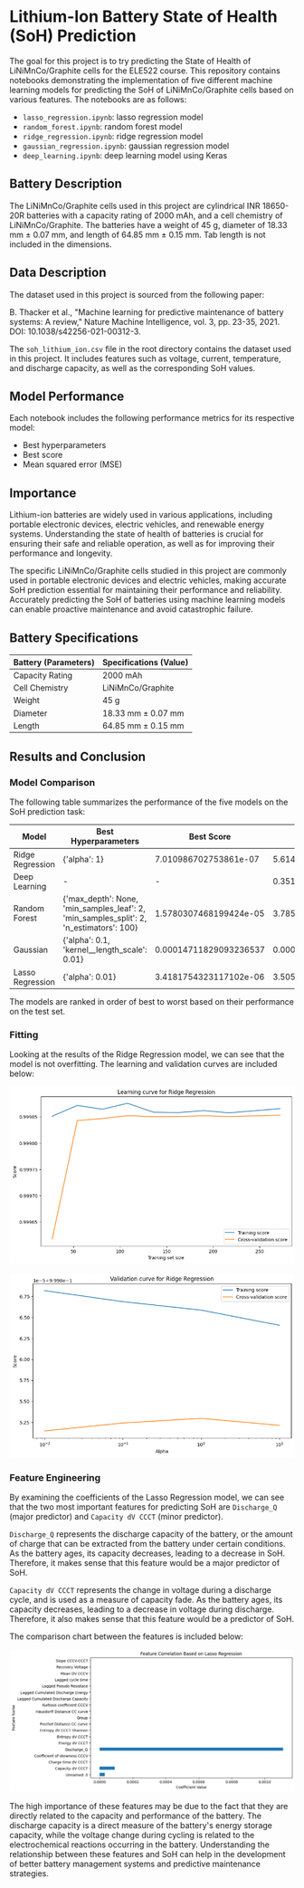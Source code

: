 # Lithium-Ion Battery State of Health (SoH) Prediction
The goal for this project is to try predicting the State of Health of LiNiMnCo/Graphite cells for the ELE522 course.
This repository contains notebooks demonstrating the implementation of five different machine learning models for predicting the SoH of LiNiMnCo/Graphite cells based on various features. The notebooks are as follows:

- `lasso_regression.ipynb`: lasso regression model
- `random_forest.ipynb`: random forest model
- `ridge_regression.ipynb`: ridge regression model
- `gaussian_regression.ipynb`: gaussian regression model
- `deep_learning.ipynb`: deep learning model using Keras

## Battery Description

The LiNiMnCo/Graphite cells used in this project are cylindrical INR 18650-20R batteries with a capacity rating of 2000 mAh, and a cell chemistry of LiNiMnCo/Graphite. The batteries have a weight of 45 g, diameter of 18.33 mm ± 0.07 mm, and length of 64.85 mm ± 0.15 mm. Tab length is not included in the dimensions.

## Data Description

The dataset used in this project is sourced from the following paper:

B. Thacker et al., "Machine learning for predictive maintenance of battery systems: A review," Nature Machine Intelligence, vol. 3, pp. 23-35, 2021. DOI: 10.1038/s42256-021-00312-3.

The `soh_lithium_ion.csv` file in the root directory contains the dataset used in this project. It includes features such as voltage, current, temperature, and discharge capacity, as well as the corresponding SoH values.

## Model Performance

Each notebook includes the following performance metrics for its respective model:

- Best hyperparameters
- Best score
- Mean squared error (MSE)

## Importance

Lithium-ion batteries are widely used in various applications, including portable electronic devices, electric vehicles, and renewable energy systems. Understanding the state of health of batteries is crucial for ensuring their safe and reliable operation, as well as for improving their performance and longevity.

The specific LiNiMnCo/Graphite cells studied in this project are commonly used in portable electronic devices and electric vehicles, making accurate SoH prediction essential for maintaining their performance and reliability. Accurately predicting the SoH of batteries using machine learning models can enable proactive maintenance and avoid catastrophic failure.

## Battery Specifications

| Battery (Parameters) | Specifications (Value) |
| -------------------- | ---------------------- |
| Capacity Rating      | 2000 mAh                |
| Cell Chemistry       | LiNiMnCo/Graphite       |
| Weight               | 45 g                    |
| Diameter             | 18.33 mm ± 0.07 mm      |
| Length               | 64.85 mm ± 0.15 mm      |

## Results and Conclusion

### Model Comparison

The following table summarizes the performance of the five models on the SoH prediction task:

| Model             | Best Hyperparameters                                        | Best Score        | MSE on Test Set   |
|-------------------|-------------------------------------------------------------|-------------------|-------------------|
| Ridge Regression  | {'alpha': 1}                                                | 7.010986702753861e-07 | 5.61465748160752e-07 |
| Deep Learning     | -                                                           | -                 | 0.3512989889333423 |
| Random Forest     | {'max_depth': None, 'min_samples_leaf': 2, 'min_samples_split': 2, 'n_estimators': 100} | 1.5780307468199424e-05 | 3.7850288454312208e-06 |
| Gaussian          | {'alpha': 0.1, 'kernel__length_scale': 0.01}                | 0.00014711829093236537 | 0.00016082866805543846 |
| Lasso Regression  | {'alpha': 0.01}                                             | 3.4181754323117102e-06 | 3.5052655927481366e-06 |

The models are ranked in order of best to worst based on their performance on the test set.

### Fitting

Looking at the results of the Ridge Regression model, we can see that the model is not overfitting. The learning and validation curves are included below:

![Ridge Regression Learning Curve](/img/learning_curve.png)

![Ridge Regression Validation Curve](/img/validation_curve.png)

### Feature Engineering

By examining the coefficients of the Lasso Regression model, we can see that the two most important features for predicting SoH are `Discharge_Q` (major predictor) and `Capacity dV CCCT` (minor predictor). 

`Discharge_Q` represents the discharge capacity of the battery, or the amount of charge that can be extracted from the battery under certain conditions. As the battery ages, its capacity decreases, leading to a decrease in SoH. Therefore, it makes sense that this feature would be a major predictor of SoH.

`Capacity dV CCCT` represents the change in voltage during a discharge cycle, and is used as a measure of capacity fade. As the battery ages, its capacity decreases, leading to a decrease in voltage during discharge. Therefore, it also makes sense that this feature would be a predictor of SoH.

The comparison chart between the features is included below:

![Feature Comparison Chart](/img/features.png)

The high importance of these features may be due to the fact that they are directly related to the capacity and performance of the battery. The discharge capacity is a direct measure of the battery's energy storage capacity, while the voltage change during cycling is related to the electrochemical reactions occurring in the battery. Understanding the relationship between these features and SoH can help in the development of better battery management systems and predictive maintenance strategies.
